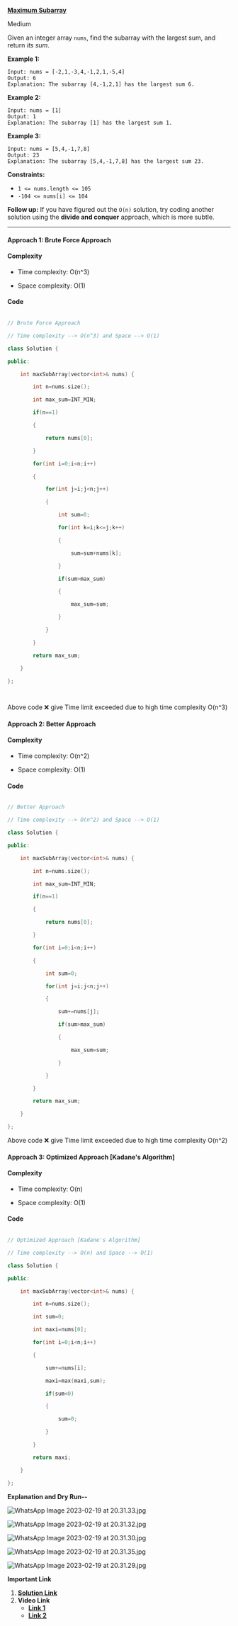 
**[Maximum Subarray](https://leetcode.com/problems/maximum-subarray/)**

Medium

Given an integer array `nums`, find the subarray with the largest sum, and return _its sum_.


**Example 1:**

```
Input: nums = [-2,1,-3,4,-1,2,1,-5,4]
Output: 6
Explanation: The subarray [4,-1,2,1] has the largest sum 6.
```

**Example 2:**

```
Input: nums = [1]
Output: 1
Explanation: The subarray [1] has the largest sum 1.
```

**Example 3:**

```
Input: nums = [5,4,-1,7,8]
Output: 23
Explanation: The subarray [5,4,-1,7,8] has the largest sum 23.
```

**Constraints:**

-   `1 <= nums.length <= 105`
-   `-104 <= nums[i] <= 104`

**Follow up:** If you have figured out the `O(n)` solution, try coding another solution using the **divide and conquer** approach, which is more subtle.

****


#### Approach 1: Brute Force Approach


#### Complexity

- Time complexity: O(n^3)

- Space complexity: O(1)


#### Code

```c++

// Brute Force Approach

// Time complexity --> O(n^3) and Space --> O(1)

class Solution {

public:

    int maxSubArray(vector<int>& nums) {

        int n=nums.size();

        int max_sum=INT_MIN;

        if(n==1)

        {

            return nums[0];

        }

        for(int i=0;i<n;i++)

        {

            for(int j=i;j<n;j++)

            {

                int sum=0;

                for(int k=i;k<=j;k++)

                {

                    sum=sum+nums[k];

                }

                if(sum>max_sum)

                {

                    max_sum=sum;

                }

            }

        }

        return max_sum;

    }

};

  

```

Above code ❌ give Time limit exceeded due to high time complexity O(n^3)

  

#### Approach 2: Better Approach


#### Complexity

- Time complexity: O(n^2)

- Space complexity: O(1)

#### Code

```c++

// Better Approach

// Time complexity --> O(n^2) and Space --> O(1)

class Solution {

public:

    int maxSubArray(vector<int>& nums) {

        int n=nums.size();

        int max_sum=INT_MIN;

        if(n==1)

        {

            return nums[0];

        }

        for(int i=0;i<n;i++)

        {

            int sum=0;

            for(int j=i;j<n;j++)

            {

                sum+=nums[j];

                if(sum>max_sum)

                {

                    max_sum=sum;

                }

            }

        }

        return max_sum;

    }

};

```

Above code ❌ give Time limit exceeded due to high time complexity O(n^2)

  

#### Approach 3: Optimized Approach [Kadane's Algorithm]

#### Complexity

- Time complexity: O(n)

- Space complexity: O(1)
  

#### Code

```c++

// Optimized Approach [Kadane's Algorithm]

// Time complexity --> O(n) and Space --> O(1)

class Solution {

public:

    int maxSubArray(vector<int>& nums) {

        int n=nums.size();

        int sum=0;

        int maxi=nums[0];

        for(int i=0;i<n;i++)

        {

            sum+=nums[i];

            maxi=max(maxi,sum);

            if(sum<0)

            {

                sum=0;

            }

        }

        return maxi;

    }

};

```

**Explanation and Dry Run--**


![WhatsApp Image 2023-02-19 at 20.31.33.jpg](https://assets.leetcode.com/users/images/724281d6-7160-4cfc-af8d-46a925a29d47_1676819065.3105466.jpeg)

  

![WhatsApp Image 2023-02-19 at 20.31.32.jpg](https://assets.leetcode.com/users/images/4d6490b2-30ee-49af-b237-ef02ef53a473_1676819080.8727942.jpeg)

  

![WhatsApp Image 2023-02-19 at 20.31.30.jpg](https://assets.leetcode.com/users/images/219b45b7-5554-4586-b565-3c0255909bd3_1676819094.288549.jpeg)

  

![WhatsApp Image 2023-02-19 at 20.31.35.jpg](https://assets.leetcode.com/users/images/00a0825b-23d7-4b5a-a9f4-481822cdf229_1676819113.032104.jpeg)

  

![WhatsApp Image 2023-02-19 at 20.31.29.jpg](https://assets.leetcode.com/users/images/ee000974-3290-4c59-9426-91c05461b661_1676819126.9002302.jpeg)



**Important Link**

1. **[Solution Link](https://leetcode.com/problems/maximum-subarray/solutions/3206363/3-approach-to-solve-a-problem-easy-c-solution-dry-run-of-optimized-solution/)**
2. **Video Link**
	- **[Link 1](https://youtu.be/w_KEocd__20)**
	- **[Link 2](https://youtu.be/w4W6yya1PIc)**